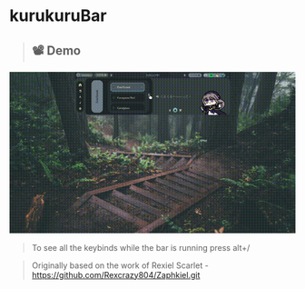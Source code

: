 # kurukuruBar

> ## 📽️ Demo

![kurukuruBar Demo](Assets/demo.gif)

>To see all the keybinds while the bar is running press alt+/


> Originally based on the work of Rexiel Scarlet - https://github.com/Rexcrazy804/Zaphkiel.git


